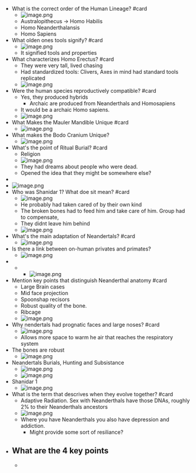 - What is the correct order of the Human Lineage? #card
	- ![image.png](../assets/image_1715170106833_0.png)
	- Australopithecus -> Homo Habilis
	- Homo Neanderthalansis
	- Homo Sapiens
- What olden ones tools signify? #card
	- ![image.png](../assets/image_1715170223659_0.png)
	- It signified tools and properties
- What characterizes Homo Erectus? #card
	- They were very tall, lived chasing
	- Had standardized tools: Clivers, Axes in mind had standard tools replicated
	- ![image.png](../assets/image_1715170316587_0.png)
- Were the human species reproductively compatible? #card
	- Yes, they produced hybrids
		- Archaic are produced from Neanderthals and Homosapiens
	- It would be a archaic Homo sapiens.
	- ![image.png](../assets/image_1715170767353_0.png)
- What Makes the Mauler Mandible Unique #card
	- ![image.png](../assets/image_1715171001721_0.png)
- What makes the Bodo Cranium Unique?
	- ![image.png](../assets/image_1715171092611_0.png)
- What's the point of Ritual Burial? #card
	- Religion
	- ![image.png](../assets/image_1715171247149_0.png)
	- They had dreams about people who were dead.
	- Opened the idea that they might be somewhere else?
-
- ![image.png](../assets/image_1715171388951_0.png)
- Who was Shanidar 1? What doe sit mean? #card
	- ![image.png](../assets/image_1715171413728_0.png)
	- He probably had taken cared of by their own kind
	- The broken bones had to feed him and take care of him. Group had to compensate,
	- They didnt leave him behind
	- ![image.png](../assets/image_1715171751686_0.png)
- What's the main adaptation of Neandertals? #card
	- ![image.png](../assets/image_1715172060291_0.png)
- Is there a link between on-human privates and primates?
	- ![image.png](../assets/image_1715172205684_0.png)
- -
	- ![image.png](../assets/image_1715172389812_0.png)
- Mention key points that distinguish Neanderthal anatomy #card
	- Large Brain cases
	- Mid face projection
	- Spoonshap recisors
	- Robust quality of the bone.
	- Ribcage
	- ![image.png](../assets/image_1715172503119_0.png)
- Why nendertals had prognatic faces and large noses? #card
	- ![image.png](../assets/image_1715172774228_0.png)
	- Allows more space to warm he air that reaches the respiratory system
- The bones are robust
	- ![image.png](../assets/image_1715172892432_0.png)
- Neandertals Burials, Hunting and Subsistance
	- ![image.png](../assets/image_1715173081833_0.png)
	- ![image.png](../assets/image_1715173130532_0.png)
- Shanidar 1
	- ![image.png](../assets/image_1715173211145_0.png)
- What is the term that descrives when they evolve together? #card
	- Adaptive Radiation. Sex with Neanderthals have those DNAs, roughly 2% to their Neanderthals ancestors
	- ![image.png](../assets/image_1715173591472_0.png)
	- Where you have Neanderthals you also have depression and addiction.
		- Might provide some sort of resiliance?
- What are the 4 key points
	-
	-